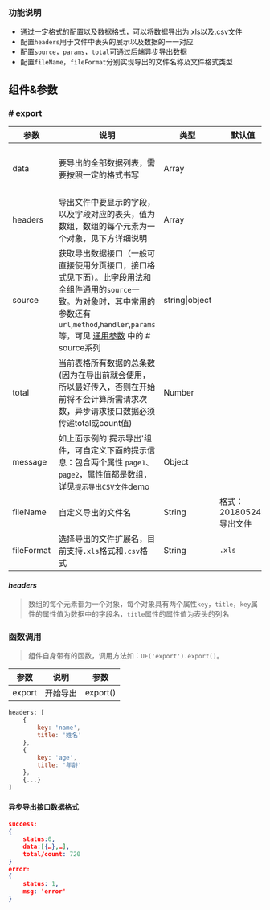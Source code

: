 ### 功能说明  
* 通过一定格式的配置以及数据格式，可以将数据导出为.xls以及.csv文件
* 配置`headers`用于文件中表头的展示以及数据的一一对应
* 配置`source`，`params`，`total`可通过后端异步导出数据
* 配置`fileName`，`fileFormat`分别实现导出的文件名称及文件格式类型

## 组件&参数

### # export

参数 | 说明 | 类型 | 默认值 | 是否必填
---- | ---- | ----- | ----- | -----
data | 要导出的全部数据列表，需要按照一定的格式书写 | Array |  | 若传入此属性，则直接把data中的数据导出到文件中
headers | 导出文件中要显示的字段，以及字段对应的表头，值为数组，数组的每个元素为一个对象，见下方详细说明 | Array |  | 必须
source | 获取导出数据接口（一般可直接使用分页接口，接口格式见下面）。此字段用法和全组件通用的`source`一致。为对象时，其中常用的参数还有`url`,`method`,`handler`,`params`等，可见 [通用参数](#/Params) 中的 # source系列  | string&#124;object | | 如果设置`source`或者`source.url`，则认为是异步导出
total | 当前表格所有数据的总条数 (因为在导出前就会使用，所以最好传入，否则在开始前将不会计算所需请求次数，异步请求接口数据必须传递total或count值) | Number |  |
message | 如上面示例的'提示导出'组件，可自定义下面的提示信息：包含两个属性 `page1`、`page2`，属性值都是数组，详见`提示导出CSV文件`demo | Object |  |
fileName | 自定义导出的文件名 | String | 格式：20180524-导出文件 |
fileFormat | 选择导出的文件扩展名，目前支持`.xls`格式和`.csv`格式 | String | `.xls` | 

#### *headers*
> 数组的每个元素都为一个对象，每个对象具有两个属性`key`，`title`，`key`属性的属性值为数据中的字段名，`title`属性的属性值为表头的列名


### 函数调用

> 组件自身带有的函数，调用方法如：`UF('export').export()`。

参数 | 说明 | 参数
---- | ---- | ---- 
export | 开始导出 | export()


```javascript
headers: [
    {
        key: 'name',
        title: '姓名'
    },
    {
        key: 'age',
        title: '年龄'
    },
    {...}
]
```

#### 异步导出接口数据格式
```json
success:
{
    status:0,
    data:[{…},…],
    total/count: 720
}
error:
{
    status: 1,
    msg: 'error'
}
```
